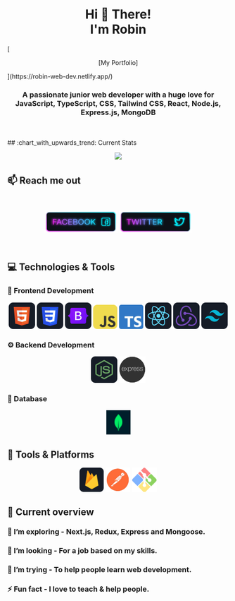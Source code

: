 <h1 align="center">Hi 👋 There! <br /> I'm Robin </h1>
[<p align="center">[My Portfolio]</p>](https://robin-web-dev.netlify.app/)
<h3 align="center">
A passionate junior web developer with a huge love for JavaScript, TypeScript, CSS, Tailwind CSS, React, Node.js, Express.js, MongoDB</h3>
<br />


<br />
## :chart_with_upwards_trend: Current Stats

<br />
<p align="center">
  <img width="60%" src="https://github-readme-streak-stats.herokuapp.com?user=robin0787&theme=react&hide_border=true&background=0E151F&stroke=0E151F&fire=FF1CF7&sideLabels=00F0FF&currStreakNum=FF1CF7&ring=FF1CF7&currStreakLabel=FF1CF7&sideNums=00F0FF" />
</p>

## :mailbox: Reach me out

<br />

[<p align="center"><img height="50" width="165" src="https://github.com/Robin0787/Robin0787/blob/main/images/icons/Facebook.png">](https://facebook.com/robinhossen636)
[<img height="50" width="165" src="https://github.com/Robin0787/Robin0787/blob/main/images/icons/Twitter.png"> </p>](https://twitter.com/robinhossen636)

<br />

## 💻 Technologies & Tools

### 🚀 Frontend Development

<p align="center">
  <img src="https://github.com/Robin0787/Robin0787/blob/main/images/icons/HTML.png" />
  <img src="https://github.com/Robin0787/Robin0787/blob/main/images/icons/css.png" />
  <img src="https://github.com/Robin0787/Robin0787/blob/main/images/icons/Bootsrap.png" />
  <img src="https://github.com/Robin0787/Robin0787/blob/main/images/icons/JavaScript.png" height="55"/>
  <img src="https://github.com/Robin0787/Robin0787/blob/main/images/icons/ts.png" height="55"/>
  <img src="https://github.com/Robin0787/Robin0787/blob/main/images/icons/react.png" />
  <img src="https://github.com/Robin0787/Robin0787/blob/main/images/icons/redux.png" />
  <img src="https://github.com/Robin0787/Robin0787/blob/main/images/icons/tailwind.png" />
</p>

### ⚙️ Backend Development

<p align="center">
  <img src="https://github.com/Robin0787/Robin0787/blob/main/images/icons/node.png" />
  <img height="60" src="https://github.com/Robin0787/Robin0787/blob/main/images/icons/express.png" />
</p>

### 📂 Database

<p align="center">
  <img src="https://github.com/Robin0787/Robin0787/blob/main/images/icons/mongo.png" height="55"/>
</p>

## 🔧 Tools & Platforms

<p align="center">
  <img src="https://github.com/Robin0787/Robin0787/blob/main/images/icons/firebase.png" height="55"/>
  <img src="https://github.com/Robin0787/Robin0787/blob/main/images/icons/postman.png" height="55"/>
  <img src="https://github.com/Robin0787/Robin0787/blob/main/images/icons/git.png" height="55" />
</p>

## :eyes: Current overview

### 🌱 I’m exploring - Next.js, Redux, Express and Mongoose.

### 👯 I’m looking - For a job based on my skills.

### 🤔 I’m trying - To help people learn web development.

### ⚡ Fun fact - I love to teach & help people.

<br />
